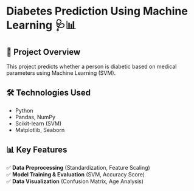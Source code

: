 # Diabetes Prediction Using Machine Learning 🩺📊

## 📌 Project Overview
This project predicts whether a person is diabetic based on medical parameters using Machine Learning (SVM).

## 🛠 Technologies Used
- Python
- Pandas, NumPy
- Scikit-learn (SVM)
- Matplotlib, Seaborn

## 📊 Key Features
✅ **Data Preprocessing** (Standardization, Feature Scaling)  
✅ **Model Training & Evaluation** (SVM, Accuracy Score)  
✅ **Data Visualization** (Confusion Matrix, Age Analysis)  
